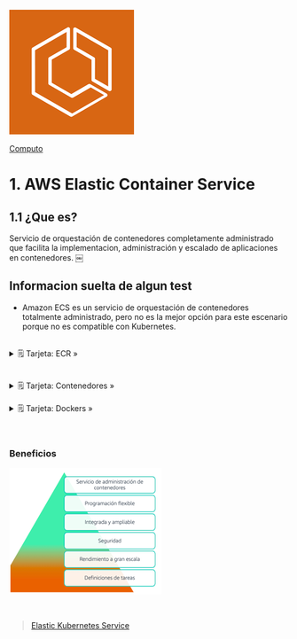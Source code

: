 ![Amazon Elastic Container Service](../../00_assets/Computo/ecs-logo.png)

[Computo](../../01-Computo/)

# 1. AWS Elastic Container Service

## 1.1 ¿Que es?

Servicio de orquestación de contenedores completamente administrado que facilita la implementacion, administración y escalado de aplicaciones en contenedores.
￼
## Informacion suelta de algun test

- Amazon ECS es un servicio de orquestación de contenedores totalmente administrado, pero no es la mejor opción para este escenario porque no es compatible con Kubernetes.

<br>
<details>
    <summary>🗒 Tarjeta: ECR »</summary>

    | Info clave  |
    | ---- |
    | Despliegue de contenedores |

</details>
<br/>
<br>
<details>
    <summary>🗒 Tarjeta: Contenedores »</summary>

    | Definicion  |
    | ---- |
    | Un método de virtualización del SO - Una aplicación y sus dependencias, que se pueden ejecutar en procesos aislados de recursos. |
 </details>
<br>
    <details>
    <summary>🗒 Tarjeta: Dockers »</summary>

    | Definicion  |
    | ---- |
    | Es una plataforma de aplicaciones(SW) que se utiliza para crear, administrar y ejecutar contenedores (básicamente lo empaqueta) | 
    | Docker permite a los desarrolladores e ingenieros crear, probar, implementar y ejecutar contenedores |
</details>
<br/>

<br/>

### Beneficios

![Beneficios ECS](../../00_assets/Computo/Beneficios-ecs.png)

<br/>

> [Elastic Kubernetes Service](./EKS.md)

<br/>